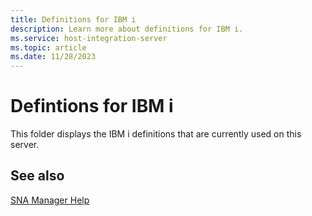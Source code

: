 ```yaml
---
title: Definitions for IBM i
description: Learn more about definitions for IBM i.
ms.service: host-integration-server
ms.topic: article
ms.date: 11/28/2023
---
```


# Defintions for IBM i

This folder displays the IBM i definitions that are currently used on this server.

## See also

[SNA Manager Help](../core/sna-manager-help1.md)
